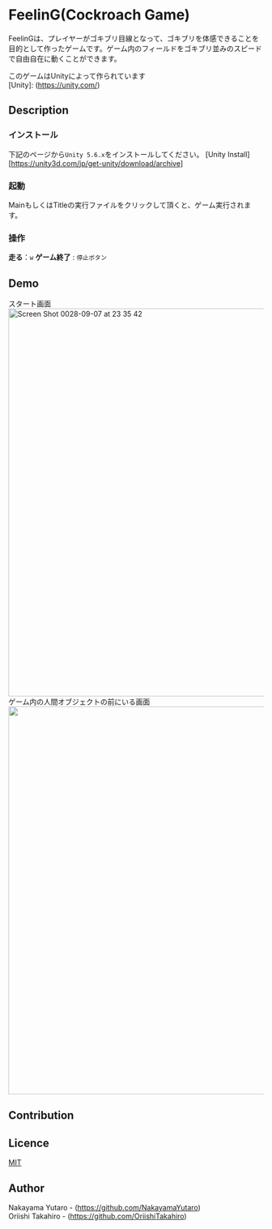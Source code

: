 FeelinG(Cockroach Game)
====
FeelinGは、プレイヤーがゴキブリ目線となって、ゴキブリを体感できることを目的として作ったゲームです。ゲーム内のフィールドをゴキブリ並みのスピードで自由自在に動くことができます。

このゲームはUnityによって作られています  
[Unity]: (https://unity.com/)
## Description

### インストール
下記のページから`Unity 5.6.x`をインストールしてください。
[Unity Install] [https://unity3d.com/jp/get-unity/download/archive]


### 起動
MainもしくはTitleの実行ファイルをクリックして頂くと、ゲーム実行されます。

### 操作
**走る**：`w` 
**ゲーム終了** : `停止ボタン`


## Demo
<!--![2](https://user-images.githubusercontent.com/20881545/58742289-9ac67380-845e-11e9-96e8-6d6650462898.jpg)
-->
スタート画面  
<img width="766" alt="Screen Shot 0028-09-07 at 23 35 42" src="https://user-images.githubusercontent.com/20881545/58742552-710e4c00-8460-11e9-9b33-1715e58ac62a.png">  
ゲーム内の人間オブジェクトの前にいる画面  
<img src="https://user-images.githubusercontent.com/20881545/58742289-9ac67380-845e-11e9-96e8-6d6650462898.jpg" width="766px">  

## Contribution

## Licence

[MIT](https://github.com/tcnksm/tool/blob/master/LICENCE)

## Author
Nakayama Yutaro - (https://github.com/NakayamaYutaro)   
Oriishi Takahiro - (https://github.com/OriishiTakahiro)

